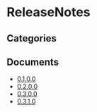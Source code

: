 # ReleaseNotes

## Categories


## Documents
- [0.1.0.0](0.1.0.0.md)
- [0.2.0.0](0.2.0.0.md)
- [0.3.0.0](0.3.0.0.md)
- [0.3.1.0](0.3.1.0.md)